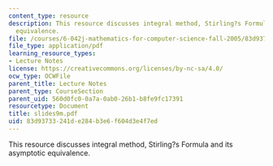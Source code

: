 ```yaml
---
content_type: resource
description: This resource discusses integral method, Stirling?s Formula and its asymptotic
  equivalence.
file: /courses/6-042j-mathematics-for-computer-science-fall-2005/83d93733241de284b3e6f604d3e4f7ed_slides9m.pdf
file_type: application/pdf
learning_resource_types:
- Lecture Notes
license: https://creativecommons.org/licenses/by-nc-sa/4.0/
ocw_type: OCWFile
parent_title: Lecture Notes
parent_type: CourseSection
parent_uid: 560d0fc0-0a7a-0ab0-26b1-b8fe9fc17391
resourcetype: Document
title: slides9m.pdf
uid: 83d93733-241d-e284-b3e6-f604d3e4f7ed
---
```

This resource discusses integral method, Stirling?s Formula and its asymptotic equivalence.